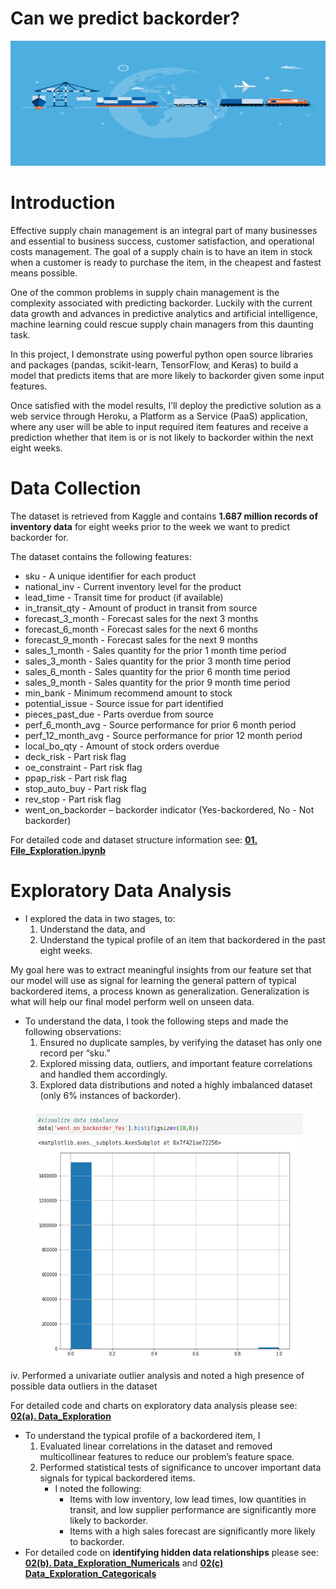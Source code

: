 # Can we predict backorder?

<p align="center">
  <img width="560" height="200" src="images/Global-Supply-Chain1290x860-1.jpg">
</p>

# Introduction

Effective supply chain management is an integral part of many businesses and essential to business success, customer satisfaction, and operational costs management. 
The goal of a supply chain is to have an item in stock when a customer is ready to purchase the item, in the cheapest and fastest means possible.

One of the common problems in supply chain management is the complexity associated with predicting backorder. Luckily with the current data growth and advances in predictive analytics and artificial intelligence, machine learning could rescue supply chain managers from this daunting task.

In this project, I demonstrate using powerful python open source libraries and packages (pandas, scikit-learn, TensorFlow, and Keras) to build a model that predicts items that are more likely to backorder given some input features.

Once satisfied with the model results, I’ll deploy the predictive solution as a web service through Heroku, a Platform as a Service (PaaS) application, where any user will be able to input required item features and receive a prediction whether that item is or is not likely to backorder within the next eight weeks.  

# Data Collection

The dataset is retrieved from Kaggle and contains **1.687 million records of inventory data** for eight weeks prior to the week we want to predict backorder for.

The dataset contains the following features:

- sku - A unique identifier for each product
- national_inv - Current inventory level for the product    
- lead_time - Transit time for product (if available)
- in_transit_qty - Amount of product in transit from source
- forecast_3_month - Forecast sales for the next 3 months
- forecast_6_month - Forecast sales for the next 6 months
- forecast_9_month - Forecast sales for the next 9 months
- sales_1_month - Sales quantity for the prior 1 month time period
- sales_3_month - Sales quantity for the prior 3 month time period
- sales_6_month - Sales quantity for the prior 6 month time period
- sales_9_month - Sales quantity for the prior 9 month time period
- min_bank - Minimum recommend amount to stock
- potential_issue - Source issue for part identified
- pieces_past_due - Parts overdue from source
- perf_6_month_avg - Source performance for prior 6 month period
- perf_12_month_avg - Source performance for prior 12 month period
- local_bo_qty - Amount of stock orders overdue
- deck_risk - Part risk flag
- oe_constraint - Part risk flag
- ppap_risk - Part risk flag
- stop_auto_buy - Part risk flag
- rev_stop - Part risk flag
- went_on_backorder – backorder indicator (Yes-backordered, No - Not backorder)

For detailed code and dataset structure information see: **[01. File_Exploration.ipynb](https://github.com/mfalila/supply_chain_analysis/blob/master/notebooks/01.%20File_Exploration.ipynb)**


# Exploratory Data Analysis
- I explored the data in two stages, to:
	1. Understand the data, and
	2. Understand the typical profile of an item that backordered in the past eight weeks.

My goal here was to extract meaningful insights from our feature set that our model will use as signal for learning the general pattern of  typical backordered items, a process known as generalization. Generalization is what will help our final model perform well on unseen data. 

- To understand the data, I took the following steps and made the following observations:
	1. Ensured no duplicate samples, by verifying the dataset has only one record per “sku.”
	2. Explored missing data, outliers, and important feature correlations and handled them accordingly.
	3. Explored data distributions and noted a highly imbalanced dataset (only 6% instances of backorder).
	
<p align="center">
  <img width="430" height="400" src="images/1. data_imbalance.png">
</p>
			iv. Performed a univariate outlier analysis and noted a high presence of possible data outliers in the dataset

For detailed code and charts on exploratory data analysis please see: **[02(a). Data_Exploration](https://github.com/mfalila/supply_chain_analysis/blob/master/notebooks/02.%20Data_Exploration/02(a).%20Data_Exploration.ipynb)**

- To understand the typical profile of a backordered item, I
	1. Evaluated linear correlations in the dataset and removed multicollinear features to reduce our problem’s feature space. 
	2. Performed statistical tests of significance to uncover important data signals for typical backordered items.
		- I noted the following:
			- Items with low inventory, low lead times, low quantities in transit, and low supplier performance are significantly more likely to backorder.
			- Items with a high sales forecast are significantly more likely to backorder.
 - For detailed code on **identifying hidden data relationships** please see: **[02(b). Data_Exploration_Numericals](https://nbviewer.jupyter.org/github/mfalila/supply_chain_analysis/blob/43255a2a6eee7e45d5fc924f6cfa130b14e5e38b/03(a).%20Data_Exploration-Numericals.ipynb)** and **[02(c) Data_Exploration_Categoricals](https://github.com/mfalila/supply_chain_analysis/blob/master/notebooks/02.%20Data_Exploration/02(c)%20Data_Exploration-Categoricals.ipynb)**
		

